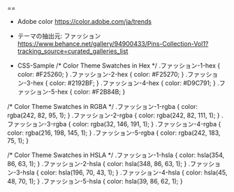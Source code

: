 
==

- Adobe color
https://color.adobe.com/ja/trends

- テーマの抽出元:
ファッション
https://www.behance.net/gallery/94900433/Pins-Collection-Vol1?tracking_source=curated_galleries_list


- CSS-Sample
/* Color Theme Swatches in Hex */
.ファッション-1-hex { color: #F25260; }
.ファッション-2-hex { color: #F25270; }
.ファッション-3-hex { color: #2192BF; }
.ファッション-4-hex { color: #D9C791; }
.ファッション-5-hex { color: #F2B84B; }

/* Color Theme Swatches in RGBA */
.ファッション-1-rgba { color: rgba(242, 82, 95, 1); }
.ファッション-2-rgba { color: rgba(242, 82, 111, 1); }
.ファッション-3-rgba { color: rgba(32, 146, 191, 1); }
.ファッション-4-rgba { color: rgba(216, 198, 145, 1); }
.ファッション-5-rgba { color: rgba(242, 183, 75, 1); }

/* Color Theme Swatches in HSLA */
.ファッション-1-hsla { color: hsla(354, 86, 63, 1); }
.ファッション-2-hsla { color: hsla(348, 86, 63, 1); }
.ファッション-3-hsla { color: hsla(196, 70, 43, 1); }
.ファッション-4-hsla { color: hsla(45, 48, 70, 1); }
.ファッション-5-hsla { color: hsla(39, 86, 62, 1); }
